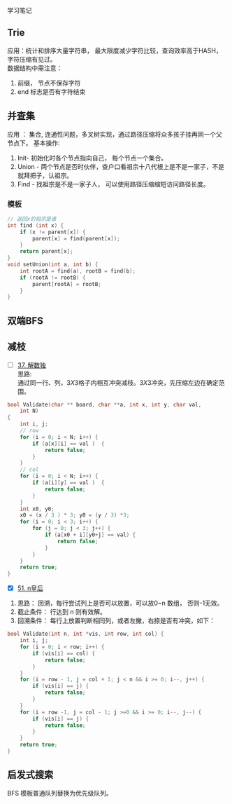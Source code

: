 学习笔记

## Trie
应用：统计和排序大量字符串， 最大限度减少字符比较，查询效率高于HASH， 字符压缩有见过。   
数据结构中需注意： 
1. 前缀， 节点不保存字符 
2. end 标志是否有字符结束 

## 并查集 
应用 ： 集合, 连通性问题，多叉树实现，通过路径压缩将众多孩子挂再同一个父节点下。
基本操作:
1. Init- 初始化时各个节点指向自己， 每个节点一个集合。
2. Union - 两个节点是否时伙伴，查户口看祖宗十八代根上是不是一家子，不是就拜把子，认祖宗。
3. Find - 找祖宗是不是一家子人， 可以使用路径压缩缩短访问路径长度。 

### 模板
``` c
// 返回x的祖宗是谁
int find (int x) {
    if (x != parent[x]) {
        parent[x] = find(parent[x]);
    }
    return parent[x];
}
void setUnion(int a, int b) {
    int rootA = find(a), rootB = find(b);
    if (rootA != rootB) {
        parent[rootA] = rootB;
    }
}
```
## 双端BFS 



## 减枝
- [ ] [37. 解数独](https://leetcode-cn.com/problems/sudoku-solver/)  
思路:  
通过同一行、列，$3X3$格子内相互冲突减枝。$3X3$冲突，先压缩左边在确定范围。
```c
bool Validate(char ** board, char **a, int x, int y, char val, 
    int N)
{
    int i, j;
    // row
    for (i = 0; i < N; i++) {
        if (a[x][i] == val )  {
            return false;
        }
    }
    // col
    for (i = 0; i < N; i++) {
        if (a[i][y] == val )  {
            return false;
        }
    }
    int x0, y0;
    x0 = (x / 3 ) * 3; y0 = (y / 3) *3;
    for (i = 0; i < 3; i++) {
        for (j = 0; j < 3; j++) {
            if (a[x0 + i][y0+j] == val) {
                return false;
            }
        }
    }
    return true;
}
```

- [X] [51. n皇后](https://leetcode-cn.com/problems/n-queens/)
1. 思路： 回溯，每行尝试列上是否可以放置，可以放0~n 数组， 否则-1无效。
2. 截止条件： 行达到 n 则有效解。
3. 回溯条件： 每行上放置判断相同列，或者左撇，右捺是否有冲突，如下：
```c
bool Validate(int n, int *vis, int row, int col) {
    int i, j;
    for (i = 0; i < row; i++) {
        if (vis[i] == col) {
            return false;
        }
    }
    for (i = row - 1, j = col + 1; j < n && i >= 0; i--, j++) {
        if (vis[i] == j) {
            return false;
        }
    }
    for (i = row -1, j = col - 1; j >=0 && i >= 0; i--, j--) {
        if (vis[i] == j) {
            return false;
        }
    }
    return true;
}
```

## 启发式搜索
BFS 模板普通队列替换为优先级队列。